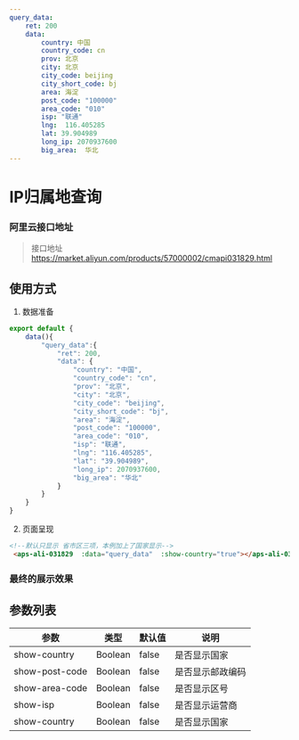 ```yaml
---
query_data:
    ret: 200
    data: 
        country: 中国
        country_code: cn 
        prov: 北京
        city: 北京
        city_code: beijing
        city_short_code: bj 
        area: 海淀
        post_code: "100000"
        area_code: "010"
        isp: "联通"
        lng:  116.405285
        lat: 39.904989
        long_ip: 2070937600
        big_area:  华北
---
```


# IP归属地查询

### 阿里云接口地址
> 接口地址 https://market.aliyun.com/products/57000002/cmapi031829.html

## 使用方式

1. 数据准备
```js
export default {
    data(){
        "query_data":{
            "ret": 200,
            "data": {
                "country": "中国",
                "country_code": "cn",
                "prov": "北京",
                "city": "北京",
                "city_code": "beijing",
                "city_short_code": "bj",
                "area": "海淀",
                "post_code": "100000",
                "area_code": "010",
                "isp": "联通",
                "lng": "116.405285",
                "lat": "39.904989",
                "long_ip": 2070937600,
                "big_area": "华北"
            }
        }
    }
}
```
2. 页面呈现
```html
<!--默认只显示 省市区三项，本例加上了国家显示-->
 <aps-ali-031829  :data="query_data"  :show-country="true"></aps-ali-031829> 
```

### 最终的展示效果

<aps-ali-031829  :data="$frontmatter.query_data"  class="mt-10" :show-country="true"></aps-ali-031829> 

## 参数列表

|参数| 类型| 默认值| 说明 |
|---|---|---|---|
|show-country | Boolean| false | 是否显示国家| 
|show-post-code | Boolean| false | 是否显示邮政编码| 
|show-area-code | Boolean| false | 是否显示区号| 
|show-isp | Boolean| false | 是否显示运营商| 
|show-country | Boolean| false | 是否显示国家| 

